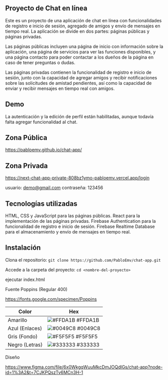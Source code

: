 
## Proyecto de Chat en línea

Este es un proyecto de una aplicación de chat en línea con funcionalidades de registro e inicio de sesión, agregado de amigos y envío de mensajes en tiempo real. La aplicación se divide en dos partes: páginas públicas y páginas privadas.

Las páginas públicas incluyen una página de inicio con información sobre la aplicación, una página de servicios para ver las funciones disponibles, y una página contacto para poder contactar a los dueños de la página en caso de tener preguntas o dudas.

Las páginas privadas contienen la funcionalidad de registro e inicio de sesión, junto con la capacidad de agregar amigos y recibir notificaciones sobre las solicitudes de amistad pendientes, así como la capacidad de enviar y recibir mensajes en tiempo real con amigos.


## Demo
La autenticación y la edición de perfil están habilitadas, aunque todavía falta agregar funcionalidad al chat.

## Zona Pública
https://pabloemv.github.io/chat-app/

## Zona Privada
https://next-chat-app-private-808bz1ymo-pabloemv.vercel.app/login

usuario: demo@gmail.com
contraseña: 123456

## Tecnologías utilizadas

HTML, CSS y JavaScript para las páginas públicas.
React para la implementación de las páginas privadas.
Firebase Authentication para la funcionalidad de registro e inicio de sesión.
Firebase Realtime Database para el almacenamiento y envío de mensajes en tiempo real.


## Instalación

Clona el repositorio: ```git clone https://github.com/PabloEmv/chat-app.git```

Accede a la carpeta del proyecto: ```cd <nombre-del-proyecto>```

ejecutar index.html

Fuente Poppins (Regular 400)

https://fonts.google.com/specimen/Poppins

| Color             | Hex                                                                |
| ----------------- | ------------------------------------------------------------------ |
| Amarillo | ![#FFDA1B](https://via.placeholder.com/10/FFDA1B?text=+) #FFDA1B |
| Azul (Enlaces) | ![#0049C8](https://via.placeholder.com/10/0049C8?text=+) #0049C8 |
| Gris (Fondo) | ![#F5F5F5](https://via.placeholder.com/10/F5F5F5?text=+) #F5F5F5 |
| Negro (Letras) | ![#333333](https://via.placeholder.com/10/333333?text=+) #333333 |


Diseño

https://www.figma.com/file/6x0WkgqWuuMkcDmJOQdlGs/chat-app?node-id=1%3A2&t=7CJKPQszTv6MCn3H-1


